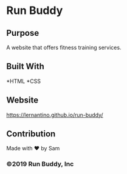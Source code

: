 # Run Buddy

## Purpose 
A website that offers fitness training services.

## Built With
*HTML
*CSS

## Website
https://lernantino.github.io/run-buddy/

## Contribution
Made with ❤ by Sam

### ©️2019 Run Buddy, Inc
